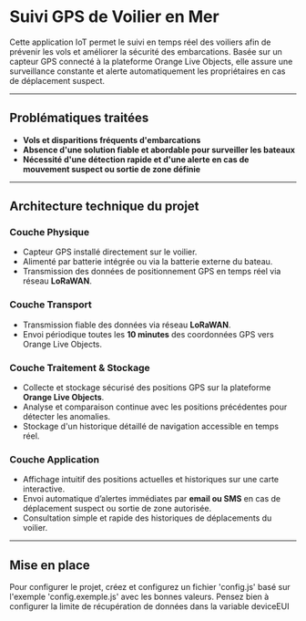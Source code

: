 # Suivi GPS de Voilier en Mer

Cette application IoT permet le suivi en temps réel des voiliers afin de prévenir les vols et améliorer la sécurité des embarcations. Basée sur un capteur GPS connecté à la plateforme Orange Live Objects, elle assure une surveillance constante et alerte automatiquement les propriétaires en cas de déplacement suspect.

---

## Problématiques traitées

- **Vols et disparitions fréquents d'embarcations**
- **Absence d'une solution fiable et abordable pour surveiller les bateaux**
- **Nécessité d'une détection rapide et d'une alerte en cas de mouvement suspect ou sortie de zone définie**

---

## Architecture technique du projet

### Couche Physique
- Capteur GPS installé directement sur le voilier.
- Alimenté par batterie intégrée ou via la batterie externe du bateau.
- Transmission des données de positionnement GPS en temps réel via réseau **LoRaWAN**.

### Couche Transport
- Transmission fiable des données via réseau **LoRaWAN**.
- Envoi périodique toutes les **10 minutes** des coordonnées GPS vers Orange Live Objects.

### Couche Traitement & Stockage
- Collecte et stockage sécurisé des positions GPS sur la plateforme **Orange Live Objects**.
- Analyse et comparaison continue avec les positions précédentes pour détecter les anomalies.
- Stockage d'un historique détaillé de navigation accessible en temps réel.

### Couche Application
- Affichage intuitif des positions actuelles et historiques sur une carte interactive.
- Envoi automatique d’alertes immédiates par **email ou SMS** en cas de déplacement suspect ou sortie de zone autorisée.
- Consultation simple et rapide des historiques de déplacements du voilier.

---

## Mise en place
Pour configurer le projet, créez et configurez un fichier 'config.js' basé sur l'exemple 'config.exemple.js' avec les bonnes valeurs.
Pensez bien à configurer la limite de récupération de données dans la variable deviceEUI